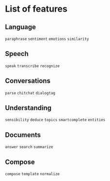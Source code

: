 # List of features 

## Language

`paraphrase`
`sentiment`
`emotions`
`similarity`

## Speech

`speak`
`transcribe`
`recognize`

## Conversations

`parse`
`chitchat`
`dialogtag`

## Understanding

`sensibility`
`deduce`
`topics`
`smartcomplete`
`entities`

## Documents

`answer`
`search`
`summarize`

## Compose

`compose`
`template`
`normalize`

